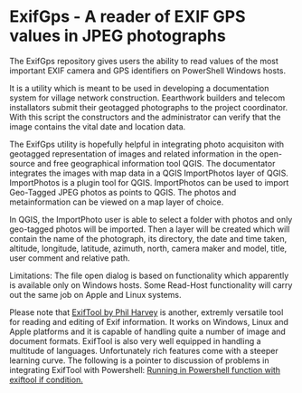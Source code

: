 # ExifGps - A reader of EXIF GPS values in JPEG photographs

The ExifGps repository gives users the ability to read values of the most important EXIF camera and GPS identifiers on PowerShell Windows hosts.

It is a utility which is meant to be used in developing a documentation system for village network construction. Eearthwork builders and telecom installators submit their geotagged photographs to the project coordinator. With this script the constructors and the administrator can verify that the image contains the vital date and location data.

The ExifGps utility is hopefully helpful in integrating photo acquisiton with geotagged representation of images and related information in the open-source and free geographical information tool QGIS. The documentator integrates the images with map data in a QGIS ImportPhotos layer of QGIS. ImportPhotos is a plugin tool for QGIS. ImportPhotos can be used to import Geo-Tagged JPEG photos as points to QGIS. The photos and metainformation can be viewed on a map layer of choice.

In QGIS, the ImportPhoto user is able to select a folder with photos and only geo-tagged photos will be imported. Then a layer will be created which will contain the name of the photograph, its directory, the date and time taken, altitude, longitude, latitude, azimuth, north, camera maker and model, title, user comment and relative path.

Limitations: The file open dialog is based on functionality which apparently is available only on Windows hosts. Some Read-Host functionality will carry out the same job on Apple and Linux systems.

Please note that [ExifTool by Phil Harvey](https://exiftool.org/) is another, extremly versatile tool for reading and editing of Exif information. It works on Windows, Linux and Apple platforms and it is capable of handling quite a number of image and document formats. ExifTool is also very well equipped in handling a multitude of languages. Unfortunately rich features come with a steeper learning curve. The following is a pointer to discussion of problems in integrating ExifTool with Powershell: [Running in Powershell function with exiftool if condition.](https://exiftool.org/forum/index.php?topic=15143.0)

